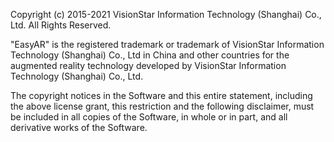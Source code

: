 Copyright (c) 2015-2021 VisionStar Information Technology (Shanghai) Co., Ltd. All Rights Reserved.

"EasyAR" is the registered trademark or trademark of VisionStar Information Technology (Shanghai) Co., Ltd in China and other countries for the augmented reality technology developed by VisionStar Information Technology (Shanghai) Co., Ltd.

The copyright notices in the Software and this entire statement, including the above license grant, this restriction and the following disclaimer, must be included in all copies of the Software, in whole or in part, and all derivative works of the Software.

